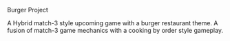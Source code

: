 Burger Project

A Hybrid match-3 style upcoming game with a burger restaurant theme. A fusion of match-3 game mechanics with a cooking by order style gameplay.
